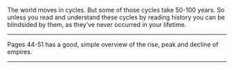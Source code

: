 
The world moves in cycles. But some of those cycles take 50-100 years. So unless you read and understand these cycles by reading history you can be blindsided by them, as they’ve never occurred in your lifetime.

***

Pages 44-51 has a good, simple overview of the rise, peak and decline of empires.

***
